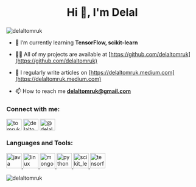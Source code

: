<h1 align="center">Hi 👋, I'm Delal</h1>
<h3 align="center"></h3>

<p align="left"> <img src="https://komarev.com/ghpvc/?username=delaltomruk&label=Profile%20views&color=0e75b6&style=flat" alt="delaltomruk" /> </p>

- 🌱 I’m currently learning **TensorFlow, scikit-learn**

- 👨‍💻 All of my projects are available at [https://github.com/delaltomruk](https://github.com/delaltomruk)

- 📝 I regularly write articles on [https://delaltomruk.medium.com](https://delaltomruk.medium.com)

- 📫 How to reach me **delaltomruk@gmail.com**

<h3 align="left">Connect with me:</h3>
<p align="left">
<a href="https://twitter.com/tomrukdelal" target="blank"><img align="center" src="https://cdn.jsdelivr.net/npm/simple-icons@3.0.1/icons/twitter.svg" alt="tomrukdelal" height="30" width="40" /></a>
<a href="https://linkedin.com/in/delaltomruk" target="blank"><img align="center" src="https://cdn.jsdelivr.net/npm/simple-icons@3.0.1/icons/linkedin.svg" alt="delaltomruk" height="30" width="40" /></a>
<a href="https://medium.com/@delaltomruk" target="blank"><img align="center" src="https://cdn.jsdelivr.net/npm/simple-icons@3.0.1/icons/medium.svg" alt="@delaltomruk" height="30" width="40" /></a>
</p>

<h3 align="left">Languages and Tools:</h3>
<p align="left"> <a href="https://www.java.com" target="_blank"> <img src="https://devicons.github.io/devicon/devicon.git/icons/java/java-original-wordmark.svg" alt="java" width="40" height="40"/> </a> <a href="https://www.linux.org/" target="_blank"> <img src="https://devicons.github.io/devicon/devicon.git/icons/linux/linux-original.svg" alt="linux" width="40" height="40"/> </a> <a href="https://www.mongodb.com/" target="_blank"> <img src="https://devicons.github.io/devicon/devicon.git/icons/mongodb/mongodb-original-wordmark.svg" alt="mongodb" width="40" height="40"/> </a> <a href="https://www.python.org" target="_blank"> <img src="https://devicons.github.io/devicon/devicon.git/icons/python/python-original.svg" alt="python" width="40" height="40"/> </a> <a href="https://scikit-learn.org/" target="_blank"> <img src="https://upload.wikimedia.org/wikipedia/commons/0/05/Scikit_learn_logo_small.svg" alt="scikit_learn" width="40" height="40"/> </a> <a href="https://www.tensorflow.org" target="_blank"> <img src="https://www.vectorlogo.zone/logos/tensorflow/tensorflow-icon.svg" alt="tensorflow" width="40" height="40"/> </a> </p>

<p><img align="left" src="https://github-readme-stats.vercel.app/api/top-langs?username=delaltomruk&show_icons=true&locale=en&layout=compact" alt="delaltomruk" /></p>





